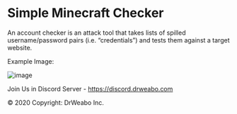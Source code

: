 # Simple Minecraft Checker
An account checker is an attack tool that takes lists of spilled username/password pairs (i.e. “credentials”) and tests them against a target website.

Example Image:

![image](https://media.discordapp.net/attachments/684759227176058911/686331172967677953/unknown.png?width=1127&height=634)

Join Us in Discord Server - https://discord.drweabo.com

© 2020 Copyright: DrWeabo Inc.
